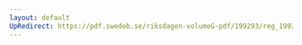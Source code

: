 ```yaml
---
layout: default
UpRedirect: https://pdf.swedeb.se/riksdagen-volumeG-pdf/199293/reg_199293/reg_199293_0484.pdf
---
```


